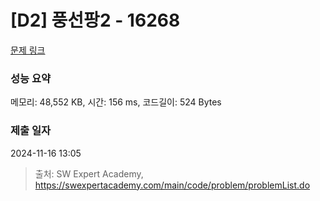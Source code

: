 # [D2] 풍선팡2 - 16268 

[문제 링크](https://swexpertacademy.com/main/code/problem/problemDetail.do?contestProbId=AYYlGU56XOkDFARc) 

### 성능 요약

메모리: 48,552 KB, 시간: 156 ms, 코드길이: 524 Bytes

### 제출 일자

2024-11-16 13:05



> 출처: SW Expert Academy, https://swexpertacademy.com/main/code/problem/problemList.do